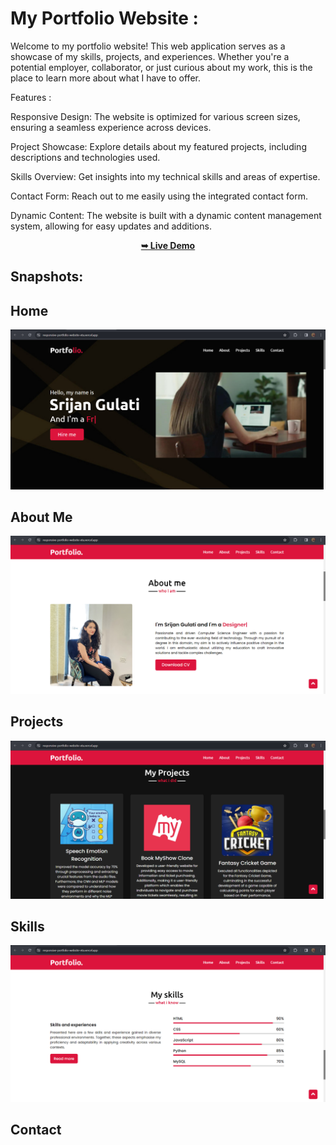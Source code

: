 # My Portfolio Website :
Welcome to my portfolio website! This web application serves as a showcase of my skills, projects, and experiences. Whether you're a potential employer, collaborator, or just curious about my work, this is the place to learn more about what I have to offer.

Features :

Responsive Design: The website is optimized for various screen sizes, ensuring a seamless experience across devices.

Project Showcase: Explore details about my featured projects, including descriptions and technologies used.

Skills Overview: Get insights into my technical skills and areas of expertise.

Contact Form: Reach out to me easily using the integrated contact form.

Dynamic Content: The website is built with a dynamic content management system, allowing for easy updates and additions.

<div align="center">
  <a href="https://responsive-portfolio-website-eta.vercel.app/"><strong>➥ Live Demo</strong></a>
</div>

## Snapshots:
## Home
<img src="https://github.com/SrijanGulati36/Responsive-Portfolio-Website/blob/main/images/Demo1.png" />

## About Me
<img src="https://github.com/SrijanGulati36/Responsive-Portfolio-Website/blob/main/images/Demo2.png" />

## Projects
<img src="https://github.com/SrijanGulati36/Responsive-Portfolio-Website/blob/main/images/Demo3.png"/>

## Skills
<img src="https://github.com/SrijanGulati36/Responsive-Portfolio-Website/blob/main/images/demo4.png" />

## Contact
<img src="" />

